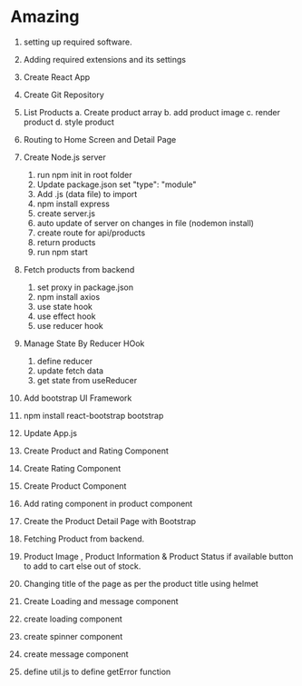 # Amazing

1. setting up required software.
2. Adding required extensions and its settings
3. Create React App
4. Create Git Repository
5. List Products
   a. Create product array
   b. add product image
   c. render product
   d. style product
6. Routing to Home Screen and Detail Page
7. Create Node.js server

   1. run npm init in root folder
   2. Update package.json set "type": "module"
   3. Add .js (data file) to import
   4. npm install express
   5. create server.js
   6. auto update of server on changes in file (nodemon install)
   7. create route for api/products
   8. return products
   9. run npm start

8. Fetch products from backend

   1. set proxy in package.json
   2. npm install axios
   3. use state hook
   4. use effect hook
   5. use reducer hook

9. Manage State By Reducer HOok

   1. define reducer
   2. update fetch data
   3. get state from useReducer

10. Add bootstrap UI Framework

11. npm install react-bootstrap bootstrap
12. Update App.js

13. Create Product and Rating Component

14. Create Rating Component
15. Create Product Component
16. Add rating component in product component

17. Create the Product Detail Page with Bootstrap

18. Fetching Product from backend.
19. Product Image , Product Information & Product Status if available button to add to cart else out of stock.
20. Changing title of the page as per the product title using helmet

21. Create Loading and message component
22. create loading component
23. create spinner component
24. create message component
25. define util.js to define getError function
